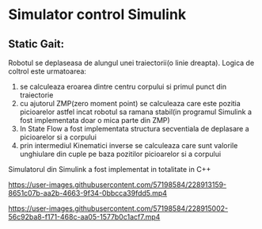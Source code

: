 # Simulator control Simulink

## Static Gait:
  
  Robotul se deplaseasa de alungul unei traiectorii(o linie dreapta). Logica de coltrol este urmatoarea:
  
  1. se calculeaza eroarea dintre centru corpului si primul punct din traiectorie
  2. cu ajutorul ZMP(zero moment point) se calculeaza care este pozitia picioarelor astfel incat robotul sa ramana stabil(in programul Simulink a fost implementata doar o mica parte din ZMP)
  3. In State Flow a fost implementata structura secventiala de deplasare a picioarelor si a corpului
  4. prin intermediul Kinematici inverse se calculeaza care sunt valorile unghiulare din cuple pe baza pozitilor picioarelor si a corpului

  Simulatorul din Simulink a fost implementat in totalitate in C++
  
https://user-images.githubusercontent.com/57198584/228913159-8651c07b-aa2b-4663-9f34-0bbcca39fdd5.mp4

https://user-images.githubusercontent.com/57198584/228915002-56c92ba8-f171-468c-aa05-1577b0c1acf7.mp4




